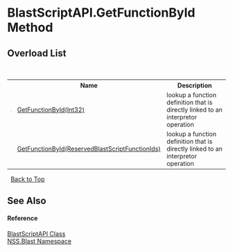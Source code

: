 # BlastScriptAPI.GetFunctionById Method 
 


## Overload List
&nbsp;<table><tr><th></th><th>Name</th><th>Description</th></tr><tr><td>![Public method](media/pubmethod.gif "Public method")</td><td><a href="M_NSS_Blast_BlastScriptAPI_GetFunctionById_1">GetFunctionById(Int32)</a></td><td>
lookup a function definition that is directly linked to an interpretor operation</td></tr><tr><td>![Public method](media/pubmethod.gif "Public method")</td><td><a href="M_NSS_Blast_BlastScriptAPI_GetFunctionById">GetFunctionById(ReservedBlastScriptFunctionIds)</a></td><td>
lookup a function definition that is directly linked to an interpretor operation</td></tr></table>&nbsp;
<a href="#blastscriptapi.getfunctionbyid-method">Back to Top</a>

## See Also


#### Reference
<a href="T_NSS_Blast_BlastScriptAPI">BlastScriptAPI Class</a><br /><a href="N_NSS_Blast">NSS.Blast Namespace</a><br />